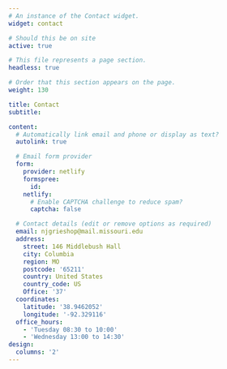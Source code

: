 ```yaml
---
# An instance of the Contact widget.
widget: contact

# Should this be on site
active: true

# This file represents a page section.
headless: true

# Order that this section appears on the page.
weight: 130

title: Contact
subtitle:

content:
  # Automatically link email and phone or display as text?
  autolink: true

  # Email form provider
  form:
    provider: netlify
    formspree:
      id:
    netlify:
      # Enable CAPTCHA challenge to reduce spam?
      captcha: false

  # Contact details (edit or remove options as required)
  email: njgrieshop@mail.missouri.edu
  address:
    street: 146 Middlebush Hall
    city: Columbia
    region: MO
    postcode: '65211'
    country: United States
    country_code: US
    Office: '37'
  coordinates:
    latitude: '38.9462052'
    longitude: '-92.329116'
  office_hours:
    - 'Tuesday 08:30 to 10:00'
    - 'Wednesday 13:00 to 14:30'
design:
  columns: '2'
---
```

